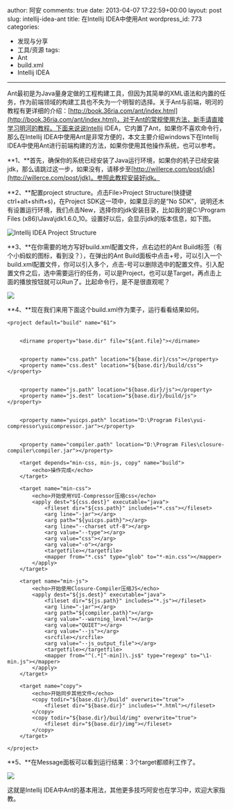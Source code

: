 author: 阿安
comments: true
date: 2013-04-07 17:22:59+00:00
layout: post
slug: intellij-idea-ant
title: 在Intellij IDEA中使用Ant
wordpress_id: 773
categories:
- 发现与分享
- 工具/资源
tags:
- Ant
- build.xml
- Intellij IDEA
---

Ant最初是为Java量身定做的工程构建工具，但因为其简单的XML语法和内置的任务，作为前端领域的构建工具也不失为一个明智的选择。关于Ant与前端，明河的教程有更详细的介绍：[http://book.36ria.com/ant/index.html](http://book.36ria.com/ant/index.html)，对于Ant的常规使用方法，新手请直接学习明河的教程。下面来说说Intellij IDEA，它内置了Ant，如果你不喜欢命令行，那么在Intellij IDEA中使用Ant是非常方便的，本文主要介绍windows下在Intellij IDEA中使用Ant进行前端构建的方法，如果你使用其他操作系统，也可以参考。

**1、**首先，确保你的系统已经安装了Java运行环境，如果你的机子已经安装jdk，那么请跳过这一步，如果没有，请移步至[http://willerce.com/post/jdk](http://willerce.com/post/jdk)。参照此教程安装好jdk。

**2、**配置project structure。点击File>Project Structure(快捷键ctrl+alt+shift+s)，在Project SDK这一项中，如果显示的是“No SDK”，说明还木有设置运行环境，我们点击New，选择你的jdk安装目录，比如我的是C:\Program Files (x86)\Java\jdk1.6.0_10。设置好以后，会显示jdk的版本信息，如下图。

![Intellij IDEA Project Structure](/wp-content/uploads/2013/04/1.jpg)

<!-- more -->**3、**在你需要的地方写好build.xml配置文件，点右边栏的Ant Build标签（有个小蚂蚁的图标，看到没？），在弹出的Ant Build面板中点击+号，可以引入一个build.xml配置文件，你可以引入多个，点击-号可以删除选中的配置文件。引入配置文件之后，选中需要运行的任务，可以是Project，也可以是Target，再点击上面的播放按钮就可以Run了。比起命令行，是不是很直观呢？

![](/wp-content/uploads/2013/04/ant-build.jpg)

**4、**现在我们来用下面这个build.xml作为栗子，运行看看结果如何。

    
    

    <project default="build" name="61">


        <dirname property="base.dir" file="${ant.file}"></dirname>


        <property name="css.path" location="${base.dir}/css"></property>
        <property name="css.dest" location="${base.dir}/build/css"></property>


        <property name="js.path" location="${base.dir}/js"></property>
        <property name="js.dest" location="${base.dir}/build/js"></property>


        <property name="yuicps.path" location="D:\Program Files\yui-compressor\yuicompressor.jar"></property>


        <property name="compiler.path" location="D:\Program Files\closure-compiler\compiler.jar"></property>

        <target depends="min-css, min-js, copy" name="build">
            <echo>操作完成</echo>
        </target>

        <target name="min-css">
            <echo>开始使用YUI-Compressor压缩css</echo>
            <apply dest="${css.dest}" executable="java">
                <fileset dir="${css.path}" includes="*.css"></fileset>
                <arg line="-jar"></arg>
                <arg path="${yuicps.path}"></arg>
                <arg line="--charset utf-8"></arg>
                <arg value="--type"></arg>
                <arg value="css"></arg>
                <arg value="-o"></arg>
                <targetfile></targetfile>
                <mapper from="*.css" type="glob" to="*-min.css"></mapper>
            </apply>
        </target>

        <target name="min-js">
            <echo>开始使用Closure-Compiler压缩JS</echo>
            <apply dest="${js.dest}" executable="java">
                <fileset dir="${js.path}" includes="*.js"></fileset>
                <arg line="-jar"></arg>
                <arg path="${compiler.path}"></arg>
                <arg value="--warning_level"></arg>
                <arg value="QUIET"></arg>
                <arg value="--js"></arg>
                <srcfile></srcfile>
                <arg value="--js_output_file"></arg>
                <targetfile></targetfile>
                <mapper from="^(.*[^-min])\.js$" type="regexp" to="\1-min.js"></mapper>
            </apply>
        </target>

        <target name="copy">
            <echo>开始同步其他文件</echo>
            <copy todir="${base.dir}/build" overwrite="true">
                <fileset dir="${base.dir}" includes="*.html"></fileset>
            </copy>
            <copy todir="${base.dir}/build/img" overwrite="true">
                <fileset dir="${base.dir}/img"></fileset>
            </copy>
        </target>

    </project>





**5、**在Message面板可以看到运行结果：3个target都顺利工作了。

![](/wp-content/uploads/2013/04/message-ant-build.jpg)

这就是Intellij IDEA中Ant的基本用法，其他更多技巧阿安也在学习中，欢迎大家指教。
